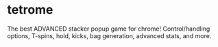 # tetrome
The best ADVANCED stacker popup game for chrome! Control/handling options, T-spins, hold, kicks, bag generation, advanced stats, and more.
